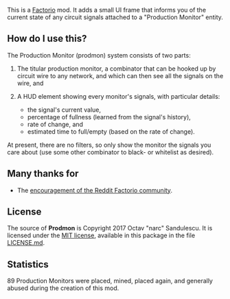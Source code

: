 This is a [Factorio](http://www.factorio.com/) mod. It adds a small UI frame
that informs you of the current state of any circuit signals attached to a
"Production Monitor" entity.


## How do I use this? ##

The Production Monitor (prodmon) system consists of two parts:

1. The titular production monitor, a combinator that can be hooked up by
circuit wire to any network, and which can then see all the signals on the
wire, and

2. A HUD element showing every monitor's signals, with particular details:
    - the signal's current value,
    - percentage of fullness (learned from the signal's history),
    - rate of change, and
    - estimated time to full/empty (based on the rate of change).

At present, there are no filters, so only show the monitor the signals you care
about (use some other combinator to black- or whitelist as desired).


## Many thanks for ##

* The [encouragement of the Reddit Factorio community](https://www.reddit.com/r/factorio/comments/6apj6l/who_uses_yarm_anymore/).


## License ##

The source of **Prodmon** is Copyright 2017 Octav "narc" Sandulescu. It
is licensed under the [MIT license][mit], available in this package in the file
[LICENSE.md](LICENSE.md).

[mit]: http://opensource.org/licenses/mit-license.html


## Statistics ##

89 Production Monitors were placed, mined, placed again, and generally abused
during the creation of this mod.
